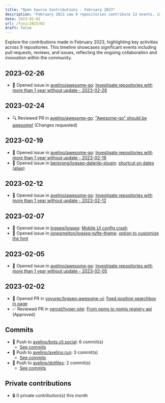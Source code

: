 ```yaml
---
title: "Open Source Contributions - February 2023"
description: "February 2023 saw 9 repositories contribute 13 events, including 1 pull request and 7 issues, driving collaboration and enhancements across projects."
date: 2023-02-01
url: /foss/2023/02
draft: false
---
```


Explore the contributions made in February 2023, highlighting key activities across 9 repositories. This timeline showcases significant events including pull requests, reviews, and issues, reflecting the ongoing collaboration and innovation within the community.

## 2023-02-26

- 🐛 Opened issue in [avelino/awesome-go](https://github.com/avelino/awesome-go): [Investigate repositories with more than 1 year without update - 2023-02-26](https://github.com/avelino/awesome-go/issues/4771)

## 2023-02-24

- 🔍 Reviewed PR in [avelino/awesome-go](https://github.com/avelino/awesome-go): ["Awesome-go" should be awesome!](https://github.com/avelino/awesome-go/pull/4760#pullrequestreview-1314126049) (Changes requested)

## 2023-02-19

- 🐛 Opened issue in [avelino/awesome-go](https://github.com/avelino/awesome-go): [Investigate repositories with more than 1 year without update - 2023-02-19](https://github.com/avelino/awesome-go/issues/4755)
- 🐛 Opened issue in [benjypng/logseq-datenlp-plugin](https://github.com/benjypng/logseq-datenlp-plugin): [shortcut on dates (alias)](https://github.com/benjypng/logseq-datenlp-plugin/issues/33)

## 2023-02-12

- 🐛 Opened issue in [avelino/awesome-go](https://github.com/avelino/awesome-go): [Investigate repositories with more than 1 year without update - 2023-02-12](https://github.com/avelino/awesome-go/issues/4744)

## 2023-02-07

- 🐛 Opened issue in [logseq/logseq](https://github.com/logseq/logseq): [Mobile UI config crash](https://github.com/logseq/logseq/issues/8537)
- 🐛 Opened issue in [jonesmelton/logseq-tufte-theme](https://github.com/jonesmelton/logseq-tufte-theme): [option to customize the font](https://github.com/jonesmelton/logseq-tufte-theme/issues/2)

## 2023-02-05

- 🐛 Opened issue in [avelino/awesome-go](https://github.com/avelino/awesome-go): [Investigate repositories with more than 1 year without update - 2023-02-05](https://github.com/avelino/awesome-go/issues/4732)

## 2023-02-02

- 🔀 Opened PR in [yoyurec/logseq-awesome-ui](https://github.com/yoyurec/logseq-awesome-ui): [fixed position searchbox in page](https://github.com/yoyurec/logseq-awesome-ui/pull/36)
- ✅ Reviewed PR in [vercel/hyper-site](https://github.com/vercel/hyper-site): [From npms to npmjs registry api](https://github.com/vercel/hyper-site/pull/288#pullrequestreview-1282012351) (Approved)

## Commits

- 🔨 Push to [avelino/bots.clj.social](https://github.com/avelino/bots.clj.social): 6 commit(s)
  - [See commits](https://github.com/avelino/bots.clj.social/commits?author=avelino&since=2023-02-01T00:00:00Z&until=2023-02-28T23:59:59Z)
- 🔨 Push to [avelino/avelino.run](https://github.com/avelino/avelino.run): 3 commit(s)
  - [See commits](https://github.com/avelino/avelino.run/commits?author=avelino&since=2023-02-01T00:00:00Z&until=2023-02-28T23:59:59Z)
- 🔨 Push to [avelino/dotfiles](https://github.com/avelino/dotfiles): 2 commit(s)
  - [See commits](https://github.com/avelino/dotfiles/commits?author=avelino&since=2023-02-01T00:00:00Z&until=2023-02-28T23:59:59Z)

## Private contributions

- 🔒 0 private contribution(s) this month

